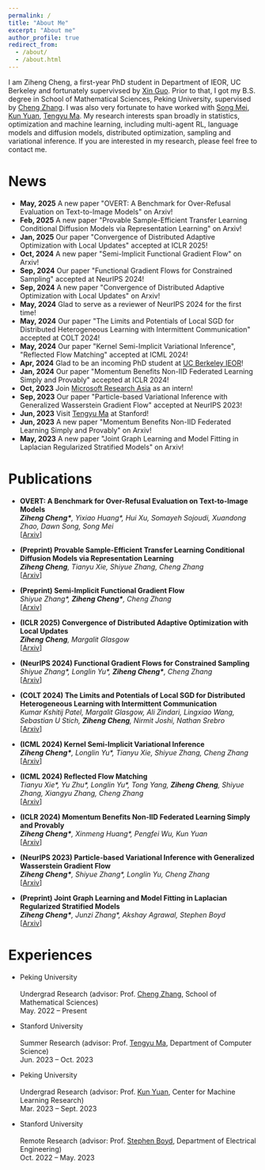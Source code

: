 ```yaml
---
permalink: /
title: "About Me"
excerpt: "About me"
author_profile: true
redirect_from: 
  - /about/
  - /about.html
---
```


I am Ziheng Cheng, a first-year PhD student in Department of IEOR, UC Berkeley and fortunately supervivsed by [Xin Guo](https://xinguo.ieor.berkeley.edu/). Prior to that, I got my B.S. degree in School of Mathematical Sciences, Peking University, supervised by [Cheng Zhang](https://zcrabbit.github.io/). I was also very fortunate to have worked with [Song Mei](https://www.stat.berkeley.edu/~songmei/), [Kun Yuan](https://kunyuan827.github.io/), [Tengyu Ma](https://ai.stanford.edu/~tengyuma/). My research interests span broadly in statistics, optimization and machine learning, including multi-agent RL, language models and diffusion models, distributed optimization, sampling and variational inference. If you are interested in my research, please feel free to contact me.

News
======
- **May, 2025** A new paper "OVERT: A Benchmark for Over-Refusal Evaluation on Text-to-Image Models" on Arxiv!
- **Feb, 2025** A new paper "Provable Sample-Efficient Transfer Learning Conditional Diffusion Models via Representation Learning" on Arxiv!
- **Jan, 2025** Our paper "Convergence of Distributed Adaptive Optimization with Local Updates" accepted at ICLR 2025!
- **Oct, 2024** A new paper "Semi-Implicit Functional Gradient Flow" on Arxiv!
- **Sep, 2024** Our paper "Functional Gradient Flows for Constrained Sampling" accepted at NeurIPS 2024!
- **Sep, 2024** A new paper "Convergence of Distributed Adaptive Optimization with Local Updates" on Arxiv!
- **May, 2024** Glad to serve as a reviewer of NeurIPS 2024 for the first time!
- **May, 2024** Our paper "The Limits and Potentials of Local SGD for Distributed Heterogeneous Learning with Intermittent Communication" accepted at COLT 2024!
- **May, 2024** Our paper "Kernel Semi-Implicit Variational Inference", "Reflected Flow Matching" accepted at ICML 2024!
- **Apr, 2024** Glad to be an incoming PhD student at [UC Berkeley IEOR](https://ieor.berkeley.edu/)!
- **Jan, 2024** Our paper "Momentum Benefits Non-IID Federated Learning Simply and Provably" accepted at ICLR 2024!
- **Oct, 2023** Join [Microsoft Research Asia](https://www.msra.cn/) as an intern!
- **Sep, 2023** Our paper "Particle-based Variational Inference with Generalized Wasserstein Gradient Flow" accepted at NeurIPS 2023!
- **Jun, 2023** Visit [Tengyu Ma](https://ai.stanford.edu/~tengyuma/) at Stanford!
- **Jun, 2023** A new paper "Momentum Benefits Non-IID Federated Learning Simply and Provably" on Arxiv!
- **May, 2023** A new paper "Joint Graph Learning and Model Fitting in Laplacian Regularized Stratified Models" on Arxiv!

Publications
======
- **OVERT: A Benchmark for Over-Refusal Evaluation on Text-to-Image Models**
  <br/>
  _**Ziheng Cheng\***, Yixiao Huang\*, Hui Xu, Somayeh Sojoudi, Xuandong Zhao, Dawn Song, Song Mei_
  <br/>
  [[Arxiv](https://arxiv.org/pdf/2505.21347)]

- **(Preprint) Provable Sample-Efficient Transfer Learning Conditional Diffusion Models via Representation Learning**
  <br/>
  _**Ziheng Cheng**, Tianyu Xie, Shiyue Zhang, Cheng Zhang_
  <br/>
  [[Arxiv](https://arxiv.org/pdf/2502.04491)]

- **(Preprint) Semi-Implicit Functional Gradient Flow**
  <br/>
  _Shiyue Zhang\*, **Ziheng Cheng\***, Cheng Zhang_
  <br/>
  [[Arxiv](https://arxiv.org/pdf/2410.17935)]

- **(ICLR 2025) Convergence of Distributed Adaptive Optimization with Local Updates**
  <br/>
  _**Ziheng Cheng**, Margalit Glasgow_
  <br/>
  [[Arxiv](https://arxiv.org/pdf/2409.13155)]

- **(NeurIPS 2024) Functional Gradient Flows for Constrained Sampling**
  <br/>
  _Shiyue Zhang\*, Longlin Yu\*, **Ziheng Cheng\***, Cheng Zhang_
  <br/>
  [[Arxiv](https://arxiv.org/pdf/2410.23170)]

- **(COLT 2024) The Limits and Potentials of Local SGD for Distributed Heterogeneous Learning with Intermittent Communication**
  <br/>
  _Kumar Kshitij Patel, Margalit Glasgow, Ali Zindari, Lingxiao Wang, Sebastian U Stich, **Ziheng Cheng**, Nirmit Joshi, Nathan Srebro_
  <br/>
  [[Arxiv](https://arxiv.org/pdf/2405.11667)]

- **(ICML 2024) Kernel Semi-Implicit Variational Inference**
  <br/>
  _**Ziheng Cheng\***, Longlin Yu\*, Tianyu Xie, Shiyue Zhang, Cheng Zhang_
  <br/>
  [[Arxiv](https://arxiv.org/pdf/2405.18997)]

- **(ICML 2024) Reflected Flow Matching**
  <br/>
  _Tianyu Xie\*, Yu Zhu\*, Longlin Yu\*, Tong Yang, **Ziheng Cheng**, Shiyue Zhang, Xiangyu Zhang, Cheng Zhang_
  <br/>
  [[Arxiv](https://arxiv.org/pdf/2405.16577)]

- **(ICLR 2024) Momentum Benefits Non-IID Federated Learning Simply and Provably**
  <br/>
  _**Ziheng Cheng\***, Xinmeng Huang\*, Pengfei Wu, Kun Yuan_
  <br/>
  [[Arxiv](https://arxiv.org/abs/2306.16504)]
  
- **(NeurIPS 2023) Particle-based Variational Inference with Generalized Wasserstein Gradient Flow**
  <br/>
  _**Ziheng Cheng\***, Shiyue Zhang\*, Longlin Yu, Cheng Zhang_
  <br/>
  [[Arxiv](https://arxiv.org/abs/2310.16516)]

- **(Preprint) Joint Graph Learning and Model Fitting in Laplacian Regularized Stratified Models**
  <br/>
  _**Ziheng Cheng\***, Junzi Zhang\*, Akshay Agrawal, Stephen Boyd_
  <br/>
  [[Arxiv](https://arxiv.org/abs/2305.02573)]

Experiences
======
- Peking University 	
  <br/>
  Undergrad Research (advisor: Prof. [Cheng Zhang](https://zcrabbit.github.io/), School of Mathematical Sciences)
  <br/>
  May. 2022 – Present

- Stanford University 	
  <br/>
  Summer Research (advisor: Prof. [Tengyu Ma](https://ai.stanford.edu/~tengyuma/), Department of Computer Science)
  <br/>
  Jun. 2023 – Oct. 2023

- Peking University 	
  <br/>
  Undergrad Research (advisor: Prof. [Kun Yuan](https://kunyuan827.github.io/), Center for Machine Learning Research)
  <br/>
  Mar. 2023 – Sept. 2023

- Stanford University 	
  <br/>
  Remote Research (advisor: Prof. [Stephen Boyd](http://stanford.edu/~boyd/), Department of Electrical Engineering)
  <br/>
  Oct. 2022 – May. 2023

